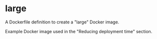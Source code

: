 # large

A Dockerfile definition to create a "large" Docker image.

Example Docker image used in the "Reducing deployment time" section.
